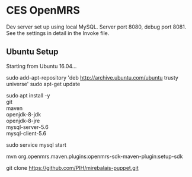# CES OpenMRS

Dev server set up using local MySQL. Server port 8080, debug port 8081.
See the settings in detail in the Invoke file.

## Ubuntu Setup

Starting from Ubuntu 16.04...

sudo add-apt-repository 'deb http://archive.ubuntu.com/ubuntu trusty universe'
sudo apt-get update

sudo apt install -y \
    git \
    maven \
    openjdk-8-jdk \
    openjdk-8-jre \
    mysql-server-5.6 \
    mysql-client-5.6

sudo service mysql start

mvn org.openmrs.maven.plugins:openmrs-sdk-maven-plugin:setup-sdk

git clone https://github.com/PIH/mirebalais-puppet.git


